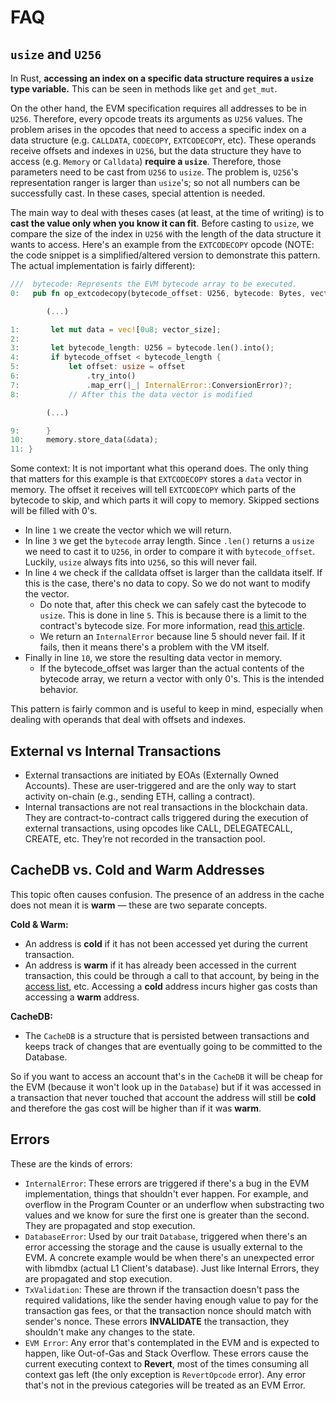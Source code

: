 # FAQ
## `usize` and `U256`
In Rust, **accessing an index on a specific data structure requires a `usize` type variable.** This can be seen in methods like `get` and `get_mut`.

<!-- TODO: Link in the documentation where the `U256` addresses are described -->
On the other hand, the EVM specification requires all addresses to be in `U256`. Therefore, every opcode treats its arguments as `U256` values.
The problem arises in the opcodes that need to access a specific index on a data structure (e.g. `CALLDATA`, `CODECOPY`, `EXTCODECOPY`, etc).
These operands receive offsets and indexes in `U256`, but the data structure they have to access (e.g. `Memory` or  `Calldata`) **require a `usize`**. Therefore, those parameters need to be cast from `U256` to `usize`.
The problem is, `U256`'s representation ranger is larger than `usize`'s; so not all numbers can be successfully cast. In these cases, special attention is needed.

The main way to deal with theses cases (at least, at the time of writing) is to **cast the value only when you know it can fit**. Before casting to `usize`, we compare the size of the index in `U256` with the length of the data structure it wants to access. Here's an example from the `EXTCODECOPY` opcode (NOTE: the code snippet is a simplified/altered version to demonstrate this pattern. The actual implementation is fairly different):

```rust
///  bytecode: Represents the EVM bytecode array to be executed.
0:   pub fn op_extcodecopy(bytecode_offset: U256, bytecode: Bytes, vector_size: usize) -> Result<(), Err> {

        (...)

1:       let mut data = vec![0u8; vector_size];
2:
3:       let bytecode_length: U256 = bytecode.len().into();
4:       if bytecode_offset < bytecode_length {
5:           let offset: usize = offset
6:               .try_into()
7:               .map_err(|_| InternalError::ConversionError)?;
8:           // After this the data vector is modified

        (...)

9:      }
10:     memory.store_data(&data);
11: }
```
Some context: It is not important what this operand does. The only thing that matters for this example is that `EXTCODECOPY` stores a `data` vector in memory. The offset it receives will tell `EXTCODECOPY` which parts of the bytecode to skip, and which parts it will copy to memory. Skipped sections will be filled with 0's.

- In line `1` we create the vector which we will return.
- In line `3` we get the `bytecode` array length. Since `.len()` returns a `usize` we need to cast it to `U256`, in order to compare it with `bytecode_offset`. Luckily, `usize` always fits into `U256`, so this will never fail.
- In line `4` we check if the calldata offset is larger than the calldata itself. If this is the case, there's no data to copy. So we do not want to modify the vector.
    -  Do note that, after this check we can safely cast the bytecode to `usize`. This is done in line `5`. This is because there is a limit to the contract's bytecode size. For more information, read [this article](https://ethereum.org/en/developers/docs/smart-contracts/#limitations).
    -  We return an `InternalError` because line 5 should never fail. If it fails, then it means there's a problem with the VM itself.
- Finally in line `10`, we store the resulting data vector in memory.
    - If the bytecode_offset was larger than the actual contents of the bytecode array, we return a vector with only 0's. This is the intended behavior.


This pattern is fairly common and is useful to keep in mind, especially when dealing with operands that deal with offsets and indexes.


## External vs Internal Transactions

- External transactions are initiated by EOAs (Externally Owned Accounts). These are user-triggered and are the only way to start activity on-chain (e.g., sending ETH, calling a contract).
- Internal transactions are not real transactions in the blockchain data. They are contract-to-contract calls triggered during the execution of external transactions, using opcodes like CALL, DELEGATECALL, CREATE, etc. They’re not recorded in the transaction pool.


## CacheDB vs. Cold and Warm Addresses

This topic often causes confusion. The presence of an address in the cache does not mean it is **warm** — these are two separate concepts.

**Cold & Warm:**
- An address is **cold** if it has not been accessed yet during the current transaction.
- An address is **warm** if it has already been accessed in the current transaction, this could be through a call to that account, by being in the [access list](https://eips.ethereum.org/EIPS/eip-2930), etc.
Accessing a **cold** address incurs higher gas costs than accessing a **warm** address.

**CacheDB:**
- The `CacheDB` is a structure that is persisted between transactions and keeps track of changes that are eventually going to be committed to the Database.

So if you want to access an account that's in the `CacheDB` it will be cheap for the EVM (because it won't look up in the `Database`) but if it was accessed in a transaction that never touched that account the address will still be **cold** and therefore the gas cost will be higher than if it was **warm**.

## Errors

These are the kinds of errors:
- `InternalError`: These errors are triggered if there's a bug in the EVM implementation, things that shouldn't ever happen. For example, and overflow in the Program Counter or an underflow when substracting two values and we know for sure the first one is greater than the second. They are propagated and stop execution.
- `DatabaseError`: Used by our trait `Database`, triggered when there's an error accessing the storage and the cause is usually external to the EVM. A concrete example would be when there's an unexpected error with libmdbx (actual L1 Client's database). Just like Internal Errors, they are propagated and stop execution.
- `TxValidation`: These are thrown if the transaction doesn't pass the required validations, like the sender having enough value to pay for the transaction gas fees, or that the transaction nonce should match with sender's nonce. These errors **INVALIDATE** the transaction, they shouldn't make any changes to the state.
- `EVM Error`: Any error that's contemplated in the EVM and is expected to happen, like Out-of-Gas and Stack Overflow. These errors cause the current executing context to **Revert**, most of the times consuming all context gas left (the only exception is `RevertOpcode` error). Any error that's not in the previous categories will be treated as an EVM Error.
